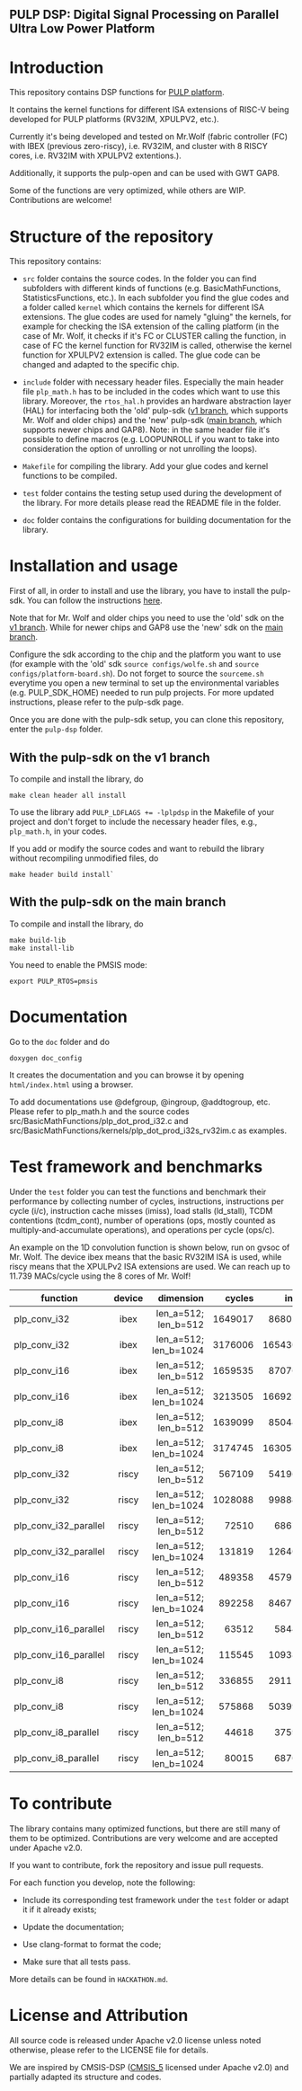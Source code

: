## PULP DSP: Digital Signal Processing on Parallel Ultra Low Power Platform

# Introduction

This repository contains DSP functions for [PULP platform](https://pulp-platform.org/).

It contains the kernel functions for different ISA extensions of RISC-V being developed for PULP platforms (RV32IM, XPULPV2, etc.).

Currently it's being developed and tested on Mr.Wolf (fabric controller (FC) with IBEX (previous zero-riscy), i.e. RV32IM, and cluster with 8 RISCY cores, i.e. RV32IM with XPULPV2 extentions.).

Additionally, it supports the pulp-open and can be used with GWT GAP8.

Some of the functions are very optimized, while others are WIP. Contributions are welcome!

# Structure of the repository

This repository contains:

- `src` folder contains the source codes. In the folder you can find subfolders with different kinds of functions (e.g. BasicMathFunctions, StatisticsFunctions, etc.). In each subfolder you find the glue codes and a folder called `kernel` which contains the kernels for different ISA extensions. The glue codes are used for namely "gluing" the kernels, for example for checking the ISA extension of the calling platform (in the case of Mr. Wolf, it checks if it's FC or CLUSTER calling the function, in case of FC the kernel function for RV32IM is called, otherwise the kernel function for XPULPV2 extension is called. The glue code can be changed and adapted to the specific chip.
 
- `include` folder with necessary header files. Especially the main header file `plp_math.h` has to be included in the codes which want to use this library. Moreover, the `rtos_hal.h` provides an hardware abstraction layer (HAL) for interfacing both the 'old' pulp-sdk ([v1 branch](https://github.com/pulp-platform/pulp-sdk/tree/v1), which supports Mr. Wolf and older chips) and the 'new' pulp-sdk ([main branch](https://github.com/pulp-platform/pulp-sdk), which supports newer chips and GAP8). Note: in the same header file it's possible to define macros (e.g. LOOPUNROLL if you want to take into consideration the option of unrolling or not unrolling the loops).

- `Makefile` for compiling the library. Add your glue codes and kernel functions to be compiled.

- `test` folder contains the testing setup used during the development of the library. For more details please read the README file in the folder.

- `doc` folder contains the configurations for building documentation for the library.

# Installation and usage

First of all, in order to install and use the library, you have to install the pulp-sdk. You can follow the instructions [here](https://github.com/pulp-platform/pulp-sdk).

Note that for Mr. Wolf and older chips you need to use the 'old' sdk on the [v1 branch](https://github.com/pulp-platform/pulp-sdk/tree/v1). While for newer chips and GAP8 use the 'new' sdk on the [main branch](https://github.com/pulp-platform/pulp-sdk).

Configure the sdk according to the chip and the platform you want to use (for example with the 'old' sdk `source configs/wolfe.sh` and `source configs/platform-board.sh`). Do not forget to source the `sourceme.sh` everytime you open a new terminal to set up the environmental variables (e.g. PULP_SDK_HOME) needed to run pulp projects. For more updated instructions, please refer to the pulp-sdk page.

Once you are done with the pulp-sdk setup, you can clone this repository, enter the `pulp-dsp` folder.

## With the pulp-sdk on the v1 branch

To compile and install the library, do

~~~~~shell
make clean header all install
~~~~~

To use the library add `PULP_LDFLAGS += -lplpdsp` in the Makefile of your project and don't forget to include the necessary header files, e.g., `plp_math.h`, in your codes.

If you add or modify the source codes and want to rebuild the library without recompiling unmodified files, do 

~~~~~shell
make header build install`
~~~~~

## With the pulp-sdk on the main branch

To compile and install the library, do

~~~~~shell
make build-lib
make install-lib
~~~~~

You need to enable the PMSIS mode:

~~~~~shell
export PULP_RTOS=pmsis
~~~~~

# Documentation

Go to the `doc` folder and do

~~~~~shell
doxygen doc_config
~~~~~

It creates the documentation and you can browse it by opening `html/index.html` using a browser. 

To add documentations use @defgroup, @ingroup, @addtogroup, etc. Please refer to plp_math.h and the source codes src/BasicMathFunctions/plp_dot_prod_i32.c and src/BasicMathFunctions/kernels/plp_dot_prod_i32s_rv32im.c as examples.

# Test framework and benchmarks

Under the `test` folder you can test the functions and benchmark their performance by collecting number of cycles, instructions, instructions per cycle (i/c), instruction cache misses (imiss), load stalls (ld_stall), TCDM contentions (tcdm_cont), number of operations (ops, mostly counted as multiply-and-accumulate operations), and operations per cycle (ops/c).

An example on the 1D convolution function is shown below, run on gvsoc of Mr. Wolf. The device ibex means that the basic RV32IM ISA is used, while riscy means that the XPULPv2 ISA extensions are used. We can reach up to 11.739 MACs/cycle using the 8 cores of Mr. Wolf!


| function              | device | dimension             |  cycles |    insn |   i/c | imiss | ld_stall | tcdm_cont |    ops |  ops/c |
| --------------------- |:------:| ---------------------:| -------:| -------:| -----:| -----:| --------:| ---------:| ------:| ------:|
| plp_conv_i32          | ibex   | len_a=512; len_b=512  | 1649017 |  868026 | 0.526 |     0 |   447594 |         0 | 523776 |  0.318 |
| plp_conv_i32          | ibex   | len_a=512; len_b=1024 | 3176006 | 1654308 | 0.521 |     0 |   880571 |         0 | 785920 |  0.247 |
| plp_conv_i16          | ibex   | len_a=512; len_b=512  | 1659535 |  870761 | 0.525 |     0 |   454502 |         0 | 523776 |  0.316 |
| plp_conv_i16          | ibex   | len_a=512; len_b=1024 | 3213505 | 1669232 | 0.519 |     0 |   896778 |         0 | 785920 |  0.245 |
| plp_conv_i8           | ibex   | len_a=512; len_b=512  | 1639099 |  850447 | 0.519 |     0 |   454457 |         0 | 523776 |  0.320 |
| plp_conv_i8           | ibex   | len_a=512; len_b=1024 | 3174745 | 1630530 | 0.514 |     0 |   896757 |         0 | 785920 |  0.248 |
| plp_conv_i32          | riscy  | len_a=512; len_b=512  |  567109 |  541968 | 0.956 |  1111 |       52 |         0 | 523776 |  0.924 |
| plp_conv_i32          | riscy  | len_a=512; len_b=1024 | 1028088 |  998842 | 0.972 |  1430 |       27 |         0 | 785920 |  0.764 |
| plp_conv_i32_parallel | riscy  | len_a=512; len_b=512  |   72510 |   68677 | 0.947 |   880 |       25 |       907 | 523776 |  7.224 |
| plp_conv_i32_parallel | riscy  | len_a=512; len_b=1024 |  131819 |  126403 | 0.959 |   891 |       25 |      1603 | 785920 |  5.962 |
| plp_conv_i16          | riscy  | len_a=512; len_b=512  |  489358 |  457920 | 0.936 |  1254 |       49 |         0 | 523776 |  1.070 |
| plp_conv_i16          | riscy  | len_a=512; len_b=1024 |  892258 |  846771 | 0.949 |  1331 |       25 |         0 | 785920 |  0.881 |
| plp_conv_i16_parallel | riscy  | len_a=512; len_b=512  |   63512 |   58444 | 0.920 |   814 |       25 |      1052 | 523776 |  8.247 |
| plp_conv_i16_parallel | riscy  | len_a=512; len_b=1024 |  115545 |  109386 | 0.947 |   869 |       25 |      1595 | 785920 |  6.802 |
| plp_conv_i8           | riscy  | len_a=512; len_b=512  |  336855 |  291150 | 0.864 |  1551 |       19 |         0 | 523776 |  1.555 |
| plp_conv_i8           | riscy  | len_a=512; len_b=1024 |  575868 |  503993 | 0.875 |  1210 |       11 |         0 | 785920 |  1.365 |
| plp_conv_i8_parallel  | riscy  | len_a=512; len_b=512  |   44618 |   37599 | 0.843 |   880 |       23 |      1211 | 523776 | 11.739 |
| plp_conv_i8_parallel  | riscy  | len_a=512; len_b=1024 |   80015 |   68701 | 0.859 |   891 |       23 |      2304 | 785920 |  9.822 |

# To contribute

The library contains many optimized functions, but there are still many of them to be optimized. Contributions are very welcome and are accepted under Apache v2.0.

If you want to contribute, fork the repository and issue pull requests.

For each function you develop, note the following:

- Include its corresponding test framework under the `test` folder or adapt it if it already exists;

- Update the documentation;

- Use clang-format to format the code;

- Make sure that all tests pass.

More details can be found in `HACKATHON.md`.

# License and Attribution
All source code is released under Apache v2.0 license unless noted otherwise, please refer to the LICENSE file for details.

We are inspired by CMSIS-DSP ([CMSIS_5](https://github.com/ARM-software/CMSIS_5/tree/develop/CMSIS/DSP) licensed under Apache v2.0) and partially adapted its structure and codes.

